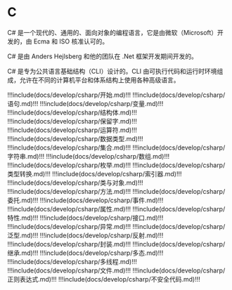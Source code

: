 # C

C# 是一个现代的、通用的、面向对象的编程语言，它是由微软（Microsoft）开发的，由 Ecma 和 ISO 核准认可的。

C# 是由 Anders Hejlsberg 和他的团队在 .Net 框架开发期间开发的。

C# 是专为公共语言基础结构（CLI）设计的。CLI 由可执行代码和运行时环境组成，允许在不同的计算机平台和体系结构上使用各种高级语言。

<!-- prettier-ignore-start -->
!!!include(docs/develop/csharp/开始.md)!!!
!!!include(docs/develop/csharp/语句.md)!!!
!!!include(docs/develop/csharp/变量.md)!!!
!!!include(docs/develop/csharp/结构体.md)!!!
!!!include(docs/develop/csharp/保留字.md)!!!
!!!include(docs/develop/csharp/运算符.md)!!!
!!!include(docs/develop/csharp/数据类型.md)!!!
!!!include(docs/develop/csharp/集合.md)!!!
!!!include(docs/develop/csharp/字符串.md)!!!
!!!include(docs/develop/csharp/数组.md)!!!
!!!include(docs/develop/csharp/枚举.md)!!!
!!!include(docs/develop/csharp/类型转换.md)!!!
!!!include(docs/develop/csharp/索引器.md)!!!
!!!include(docs/develop/csharp/类与对象.md)!!!
!!!include(docs/develop/csharp/方法.md)!!!
!!!include(docs/develop/csharp/委托.md)!!!
!!!include(docs/develop/csharp/事件.md)!!!
!!!include(docs/develop/csharp/属性.md)!!!
!!!include(docs/develop/csharp/特性.md)!!!
!!!include(docs/develop/csharp/接口.md)!!!
!!!include(docs/develop/csharp/异常.md)!!!
!!!include(docs/develop/csharp/泛型.md)!!!
!!!include(docs/develop/csharp/反射.md)!!!
!!!include(docs/develop/csharp/封装.md)!!!
!!!include(docs/develop/csharp/继承.md)!!!
!!!include(docs/develop/csharp/多态.md)!!!
!!!include(docs/develop/csharp/多线程.md)!!!
!!!include(docs/develop/csharp/文件.md)!!!
!!!include(docs/develop/csharp/正则表达式.md)!!!
!!!include(docs/develop/csharp/不安全代码.md)!!!
<!-- prettier-ignore-end -->
